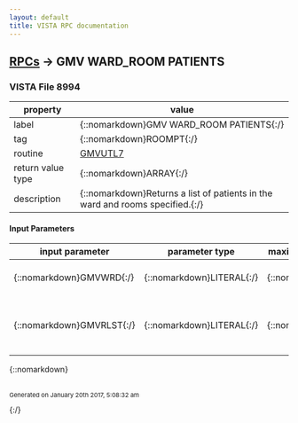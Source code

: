 ```yaml
---
layout: default
title: VISTA RPC documentation
---
```




## [RPCs](TableOfContent.md) &#8594; GMV WARD_ROOM PATIENTS 



### VISTA File 8994 


 property | value 
--- | --- 
 label | {::nomarkdown}GMV WARD_ROOM PATIENTS{:/}
 tag | {::nomarkdown}ROOMPT{:/}
 routine | [GMVUTL7](http://code.osehra.org/dox/Routine_GMVUTL7_source.html)
 return value type | {::nomarkdown}ARRAY{:/}
 description | {::nomarkdown}Returns a list of patients in the ward and rooms specified.{:/}

#### Input Parameters

| input parameter | parameter type | maximum data length | required | description | 
| --- | --- | --- | --- | --- | 
| {::nomarkdown}GMVWRD{:/} | {::nomarkdown}LITERAL{:/} | {::nomarkdown}60{:/} | {::nomarkdown}true{:/} | {::nomarkdown}Name of the ward (e.g., 2EAST).{:/} | 
| {::nomarkdown}GMVRLST{:/} | {::nomarkdown}LITERAL{:/} | {::nomarkdown}150{:/} | {::nomarkdown}true{:/} | {::nomarkdown}The room numbers of the ward separated by comma (e.g., 200,210,220).{:/} | 

{::nomarkdown} <br/><br/><p style="font-size: 11px">Generated on January 20th 2017, 5:08:32 am</p>{:/}
